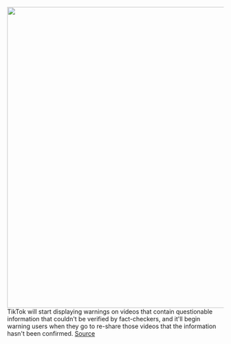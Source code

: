 <img src='https://cdn.vox-cdn.com/thumbor/zEZTSsgnIAXxvtvYHe7d3wWws-g=/0x0:2040x1360/1200x800/filters:focal(857x517:1183x843)/cdn.vox-cdn.com/uploads/chorus_image/image/68761774/acastro_200713_1777_tikTok_0002.0.0.jpg' width='700px' /><br/>
TikTok will start displaying warnings on videos that contain questionable information that couldn't be verified by fact-checkers, and it'll begin warning users when they go to re-share those videos that the information hasn't been confirmed.
<a href='https://www.theverge.com/2021/2/3/22263100/tiktok-fact-check-warning-labels-unverified-content'> Source <a/>